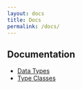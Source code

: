 ```yaml
---
layout: docs
title: Docs
permalink: /docs/
---
```


## Documentation

* [Data Types](./datatypes/)
* [Type Classes](./typeclasses/)